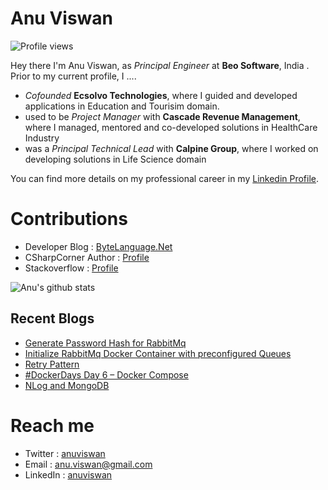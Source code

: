 # Anu Viswan
![Profile views](https://gpvc.arturio.dev/anuviswan)  

Hey there I'm Anu Viswan, as _Principal Engineer_ at **Beo Software**, India .  Prior to my current profile, I ....

* _Cofounded_ **Ecsolvo Technologies**, where I guided and developed applications in Education and Tourisim domain.
* used to be _Project Manager_ with **Cascade Revenue Management**, where I managed, mentored and co-developed solutions in HealthCare Industry
* was a _Principal Technical Lead_ with **Calpine Group**, where I worked on developing solutions in Life Science domain

You can find more details on my professional career in my [Linkedin Profile](https://www.linkedin.com/in/anuviswan/). 

# Contributions
* Developer Blog : [ByteLanguage.Net](http://www.bytelanguage.net)
* CSharpCorner Author : [Profile](https://www.c-sharpcorner.com/members/anu.viswan)
* Stackoverflow : [Profile](https://stackoverflow.com/users/7299782/anu-viswan)

![Anu's github stats](https://github-readme-stats.vercel.app/api?username=anuviswan)

## Recent Blogs
<!-- BLOGPOSTS:START -->
- [Generate Password Hash for RabbitMq](https://bytelanguage.net/2022/07/24/generate-password-hash-for-rabbitmq-2/)
- [Initialize RabbitMq Docker Container with preconfigured Queues](https://bytelanguage.net/2022/07/23/initialize-rabbitmq-docker-container-with-queues/)
- [Retry Pattern](https://bytelanguage.net/2022/05/29/retry-pattern/)
- [#DockerDays Day 6 – Docker Compose](https://bytelanguage.net/2022/04/23/dockerdays-day-6-docker-compose/)
- [NLog and MongoDB](https://bytelanguage.net/2022/03/30/nlog-and-mongodb/)
<!-- BLOGPOSTS:END -->

# Reach me
* Twitter : [anuviswan](https://twitter.com/anuviswan)
* Email : anu.viswan@gmail.com
* LinkedIn : [anuviswan](https://www.linkedin.com/in/anuviswan/)


